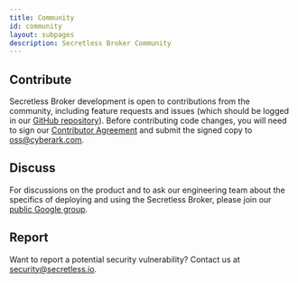 ```yaml
---
title: Community
id: community
layout: subpages
description: Secretless Broker Community
---
```


## Contribute

Secretless Broker development is open to contributions from the community, including feature requests and issues (which should be logged in our [GitHub repository][github]).
Before contributing code changes, you will need to sign our [Contributor Agreement][contrib_agreement] and submit the signed copy to <oss@cyberark.com>.

## Discuss
For discussions on the product and to ask our engineering team about the specifics of deploying and using the Secretless Broker, please join our [public Google group][google_group].

## Report
Want to report a potential security vulnerability? Contact us at <security@secretless.io>.

[contrib_agreement]: https://github.com/conjurinc/secretless-broker/blob/master/Contributing_OSS/CyberArk_Open_Source_Contributor_Agreement.pdf
[github]: https://github.com/conjurinc/secretless-broker
[google_group]: https://groups.google.com/forum/#!forum/secretless
